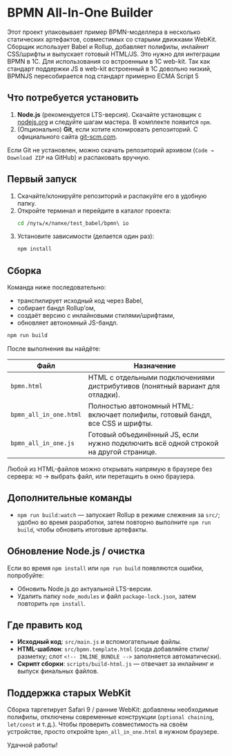 # BPMN All-In-One Builder

Этот проект упаковывает пример BPMN-моделлера в несколько статических артефактов, совместимых со старыми движками WebKit. Сборщик использует Babel и Rollup, добавляет полифилы, инлайнит CSS/шрифты и выпускает готовый HTML/JS. Это нужно для интеграции BPMN в 1С. Для использования со встроенным в 1С web-kit. Так как стандарт поддержки JS в web-kit встроенный в 1С довольно низкий, BPMNJS пересобирается под стандарт примерно ECMA Script 5

## Что потребуется установить

1. **Node.js** (рекомендуется LTS-версия). Скачайте установщик с [nodejs.org](https://nodejs.org/) и следуйте шагам мастера. В комплекте появится `npm`.
2. (Опционально) **Git**, если хотите клонировать репозиторий. С официального сайта [git-scm.com](https://git-scm.com/).

Если Git не установлен, можно скачать репозиторий архивом (`Code → Download ZIP` на GitHub) и распаковать вручную.

## Первый запуск

1. Скачайте/клонируйте репозиторий и распакуйте его в удобную папку.
2. Откройте терминал и перейдите в каталог проекта:
   ```bash
   cd /путь/к/папке/test_babel/bpmn\ io
   ```
3. Установите зависимости (делается один раз):
   ```bash
   npm install
   ```

## Сборка

Команда ниже последовательно:
- транспилирует исходный код через Babel,
- собирает бандл Rollup’ом,
- создаёт версию с инлайновыми стилями/шрифтами,
- обновляет автономный JS-бандл.

```bash
npm run build
```

После выполнения вы найдёте:

| Файл | Назначение |
| ---- | ---------- |
| `bpmn.html` | HTML с отдельными подключениями дистрибутивов (понятный вариант для отладки). |
| `bpmn_all_in_one.html` | Полностью автономный HTML: включает полифилы, готовый бандл, все CSS и шрифты. |
| `bpmn_all_in_one.js` | Готовый объединённый JS, если нужно подключить всё одной строкой на другой странице. |

Любой из HTML-файлов можно открывать напрямую в браузере без сервера: `⌘O` → выбрать файл, или перетащить в окно браузера.

## Дополнительные команды

- `npm run build:watch` — запускает Rollup в режиме слежения за `src/`; удобно во время разработки, затем повторно выполните `npm run build`, чтобы обновить итоговые артефакты.

## Обновление Node.js / очистка

Если во время `npm install` или `npm run build` появляются ошибки, попробуйте:
- Обновить Node.js до актуальной LTS-версии.
- Удалить папку `node_modules` и файл `package-lock.json`, затем повторить `npm install`.

## Где править код

- **Исходный код**: `src/main.js` и вспомогательные файлы.
- **HTML-шаблон**: `src/bpmn.template.html` (сюда добавляйте стили/разметку; слот `<!-- INLINE_BUNDLE -->` заполняется автоматически).
- **Скрипт сборки**: `scripts/build-html.js` — отвечает за инлайнинг и выпуск финальных файлов.

## Поддержка старых WebKit

Сборка таргетирует Safari 9 / ранние WebKit: добавлены необходимые полифилы, отключены современные конструкции (`optional chaining`, `let/const` и т. д.). Чтобы проверить совместимость на своём устройстве, просто откройте `bpmn_all_in_one.html` в нужном браузере.

Удачной работы!
